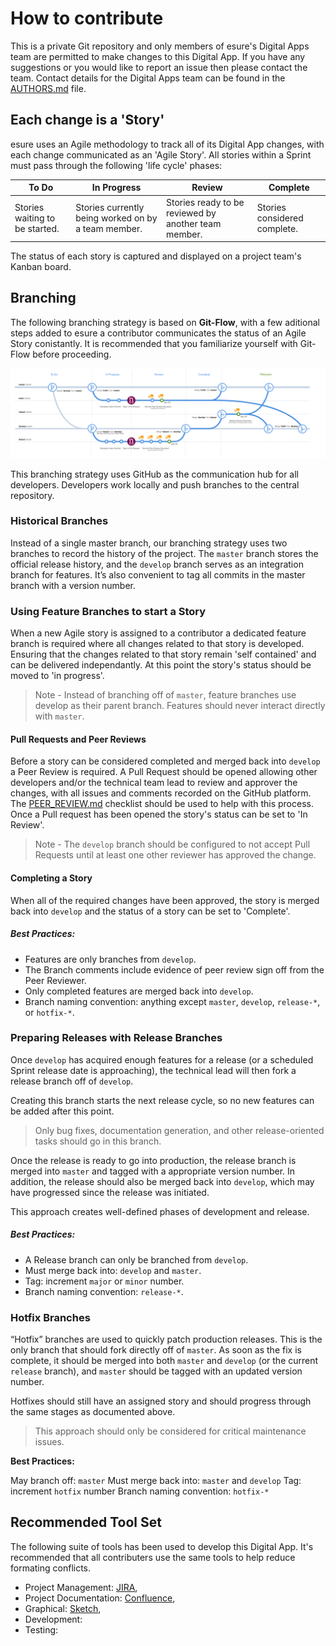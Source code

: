 # How to contribute

This is a private Git repository and only members of esure's Digital Apps team are permitted to make changes to this Digital App. If you have any suggestions or you would like to report an issue then please contact the team. Contact details for the Digital Apps team can be found in the [AUTHORS.md](AUTHORS.md) file.


## Each change is a 'Story'

esure uses an Agile methodology to track all of its Digital App changes, with each change communicated as an 'Agile Story'. All stories within a Sprint must pass through the following 'life cycle' phases:

| To Do | In Progress | Review | Complete |
|--- | --- | --- | --- |
| Stories waiting to be started. | Stories currently being worked on by a team member. | Stories ready to be reviewed by another team member. | Stories considered complete. |

The status of each story is captured and displayed on a project team's Kanban board.


## Branching

The following branching strategy is based on **Git-Flow**, with a few aditional steps added to esure a contributor communicates the status of an Agile Story conistantly. It is recommended that you familiarize yourself with Git-Flow before proceeding.

![Branching Strategy Image](/_docs/imgs/DevFlow@1x.png "Digital Apps Branching Strategy")

This branching strategy uses GitHub as the communication hub for all developers. Developers work locally and push branches to the central repository.

### Historical Branches

Instead of a single master branch, our branching strategy uses two branches to record the history of the project. The `master` branch stores the official release history, and the `develop` branch serves as an integration branch for features. It’s also convenient to tag all commits in the master branch with a version number.

### Using Feature Branches to start a Story

When a new Agile story is assigned to a contributor a dedicated feature branch is required where all changes related to that story is developed. Ensuring that the changes related to that story remain 'self contained' and can be delivered independantly.
At this point the story's status should be moved to 'in progress'.
> Note - Instead of branching off of `master`, feature branches use develop as their parent branch. Features should never interact directly with `master`.

#### Pull Requests and Peer Reviews

Before a story can be considered completed and merged back into `develop` a Peer Review is required. A Pull Request should be opened allowing other developers and/or the technical team lead to review and approver the changes, with all issues and comments recorded on the GitHub platform. The [PEER_REVIEW.md](PEER_REVIEW.md) checklist should be used to help with this process.
Once a Pull request has been opened the story's status can be set to 'In Review'.
> Note - The `develop` branch should be configured to not accept Pull Requests until at least one other reviewer has approved the change. 

#### Completing a Story
When all of the required changes have been approved, the story is merged back into `develop` and the status of a story can be set to 'Complete'.

##### Best Practices:

* Features are only branches from `develop`.
* The Branch comments include evidence of peer review sign off from the Peer Reviewer.
* Only completed features are merged back into `develop`.
* Branch naming convention: anything except `master`, `develop`, `release-*`, or `hotfix-*`.

### Preparing Releases with Release Branches

Once `develop` has acquired enough features for a release (or a scheduled Sprint release date is approaching), the technical lead will then fork a release branch off of `develop`.

Creating this branch starts the next release cycle, so no new features can be added after this point.
> Only bug fixes, documentation generation, and other release-oriented tasks should go in this branch.

Once the release is ready to go into production, the release branch is merged into `master` and tagged with a appropriate version number. In addition, the release should also be merged back into `develop`, which may have progressed since the release was initiated.

This approach creates well-defined phases of development and release.

##### Best Practices:

* A Release branch can only be branched from `develop`.
* Must merge back into: `develop` and `master`.
* Tag: increment `major` or `minor` number.
* Branch naming convention: `release-*`.

### Hotfix Branches

“Hotfix” branches are used to quickly patch production releases. This is the only branch that should fork directly off of `master`. As soon as the fix is complete, it should be merged into both `master` and `develop` (or the current `release` branch), and `master` should be tagged with an updated version number.

Hotfixes should still have an assigned story and should progress through the same stages as documented above.

> This approach should only be considered for critical maintenance issues.

**Best Practices:**

May branch off: `master`
Must merge back into: `master` and `develop`
Tag: increment `hotfix` number
Branch naming convention: `hotfix-*`


## Recommended Tool Set

The following suite of tools has been used to develop this Digital App. It's recommended that all contributers use the same tools to help reduce formating conflicts.

* Project Management: [JIRA](https://myesure.atlassian.com/), 
* Project Documentation: [Confluence](https://myesure.atlassian.com/), 
* Graphical: [Sketch](https://www.sketchapp.com),
* Development:
* Testing:


